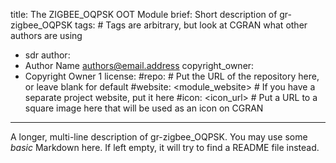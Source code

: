 title: The ZIGBEE_OQPSK OOT Module
brief: Short description of gr-zigbee_OQPSK
tags: # Tags are arbitrary, but look at CGRAN what other authors are using
  - sdr
author:
  - Author Name <authors@email.address>
copyright_owner:
  - Copyright Owner 1
license:
#repo: # Put the URL of the repository here, or leave blank for default
#website: <module_website> # If you have a separate project website, put it here
#icon: <icon_url> # Put a URL to a square image here that will be used as an icon on CGRAN
---
A longer, multi-line description of gr-zigbee_OQPSK.
You may use some *basic* Markdown here.
If left empty, it will try to find a README file instead.
